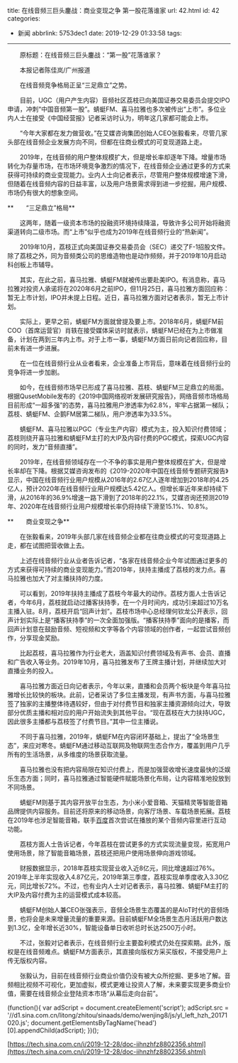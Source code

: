 title: 在线音频三巨头鏖战：商业变现之争 第一股花落谁家
url: 42.html
id: 42
categories:
  - 新闻
abbrlink: 5753dec1
date: 2019-12-29 01:33:58
tags:
---

　　原标题：在线音频三巨头鏖战：“第一股”花落谁家？

　　本报记者陈佳岚/广州报道

　　在线音频竞争格局正呈“三足鼎立”之势。

　　目前，UGC（用户产生内容）音频社区荔枝已向美国证券交易委员会提交IPO申请，冲刺“中国音频第一股”。蜻蜓FM、喜马拉雅也多次被传出“上市”。多位业内人士在接受《中国经营报》记者采访时认为，明年这几家都可能会上市。

　　“今年大家都在发力做营收。”在艾媒咨询集团创始人CEO张毅看来，尽管几家头部在线音频企业发展方向不同，但都在往商业模式的可变现道路上走。

　　2019年，在线音频的用户整体规模扩大，但是增长率却逐年下降。增量市场转化为存量市场，在市场环境竞争激烈的情况下，在线音频企业通过更多的方式来获得可持续的商业变现能力。业内人士向记者表示，尽管用户整体规模增速下滑，但随着在线音频内容的日益丰富，以及用户场景需求得到进一步挖掘，用户规模、市场仍有很大的想象空间。

**　　“三足鼎立”格局**

　　这两年，随着一级资本市场的投融资环境持续降温，导致许多公司开始将融资渠道转向二级市场。而“上市”似乎也成为2019年在线音频行业的“热新闻”。

　　2019年10月，荔枝正式向美国证券交易委员会（SEC）递交了F-1招股文件。除了荔枝之外，同为音频类公司的思维造物也是动作频频，并于2019年10月启动科创板上市辅导。

　　其实，在此之前，喜马拉雅、蜻蜓FM就被传出要赴美IPO。有消息称，喜马拉雅对投资人承诺将在2020年6月之前IPO，但11月25日，喜马拉雅方面回应称：暂无上市计划，IPO并未提上日程。近日，喜马拉雅方面对记者表示，暂无上市计划。

　　实际上，更早之前，蜻蜓FM方面就曾提及要上市。2018年6月，蜻蜓FM前COO（首席运营官）肖轶在接受媒体采访时就表示，蜻蜓FM已经在为上市做准备，计划在两到三年内上市。对于上市一事，蜻蜓FM方面日前向记者回应称，目前未有进一步进展。

　　在一位在线音频行业从业者看来，企业准备上市背后，意味着在线音频行业的竞争将进一步加剧。

　　如今，在线音频市场早已形成了喜马拉雅、荔枝、蜻蜓FM三足鼎立的局面。根据QusetMobile发布的《2019中国网络视听发展研究报告》，网络音频市场格局目前形成“一超多强”的态势，喜马拉雅用户渗透率为62.8%，牢牢占据第一梯队；荔枝、蜻蜓FM、企鹅FM居第二梯队，用户渗透率为33.5%。

　　蜻蜓FM、喜马拉雅以PGC（专业生产内容）模式为主，投入知识付费领域；荔枝则绕开喜马拉雅和蜻蜓FM主打的大IP及内容付费的PGC模式，探索UGC内容的同时，发力“音频直播”。

　　2019年，在线音频领域存在一个不争的事实是用户整体规模在扩大，但是增长率却在下降。根据艾媒咨询发布的《2019-2020年中国在线音频专题研究报告》显示，中国在线音频行业用户规模从2016年的2.67亿人逐年增加到2018年的4.25亿人，预计2020年在线音频行业用户规模达5.42亿人。但增长率近年来却持续下滑，从2016年的36.9%增速一路下滑到了2018年的22.1%，艾媒咨询还预测2019年、2020年在线音频行业用户规模增长率仍将持续下滑至15.1%、10.8%。

**　　商业变现之争**

　　在张毅看来，2019年头部几家在线音频企业都在往商业模式的可变现道路上走，都在试图把营收做上去。

　　上述在线音频行业从业者告诉记者，“各家在线音频企业今年试图通过更多的方式来获得可持续的商业变现能力。”而2019年，扶持主播成了荔枝的发力点。喜马拉雅也加大了对主播扶持的力度。

　　可以看到，2019年扶持主播成了荔枝今年最大的动作。荔枝方面人士告诉记者，今年6月，荔枝就启动过播客扶持季，在一个月时间内，成功引来超过10万名主播入驻。8月，荔枝开启“回声计划”。荔枝市场中心总经理何钦龙公开表示，回声计划实际上是“播客扶持季”的一次全面加强版。“播客扶持季”面向的是播客，而回声计划意在鼓励音频、短视频和文字等各个内容领域的创作者，一起尝试音频创作，分享现金奖励。

　　比起荔枝，喜马拉雅作为行业老大，涵盖知识付费领域及有声书、会员、直播和广告收入等业务。2019年10月，喜马拉雅发布了王牌主播计划，并继续加大对直播业务的投入。

　　喜马拉雅方面近日向记者表示，今年以来，直播和会员两个板块是今年喜马拉雅增长比较快的板块。此前，记者采访了多位主播发现，有声书方面，与喜马拉雅签了独家的主播整体待遇较好，但由于对付费节目和独家主播资源倾向过大，导致部分优质主播和相对应的用户开始流失到其他平台。“现在荔枝在大力扶持UGC，因此很多主播都与荔枝签了付费节目。”其中一位主播说。

　　不同于喜马拉雅，2019年，蜻蜓FM在内容闭环基础上，提出了“全场景生态”，来应对寒冬。蜻蜓FM通过移动互联网及物联网生态合作方，覆盖到用户几乎所有的生活场景，从多维度的场景获取流量。

　　喜马拉雅也没有把内容局限在知识付费上，而是加强营收增长速度最快的泛娱乐生态方面；同时，喜马拉雅通过智能硬件赋能场景化布局，让内容精准地投放到不同场景。

　　蜻蜓FM则基于其内容开放平台生态，为小米小爱音箱、天猫精灵等智能音箱品牌提供内容服务。目前还将原来的移动场景，向客厅场景、车载场景拓展。荔枝在2019年也涉足智能音箱，联手[百度](http://stock.finance.sina.com.cn/usstock/quotes/BIDU.html)首次尝试在播放的某个音频内容里进行互动功能。

　　荔枝方面人士告诉记者，今年荔枝在尝试更多的方式实现流量变现，拓宽用户使用场景，除了智能音箱场景，荔枝还把用户使用场景伸向游戏领域。

　　财报数据显示，2018年荔枝实现营业收入近8亿元，同比增速超过76%。2019年上半年实现收入4.87亿元，2019年第三季度，荔枝实现单季度收入3.30亿元，同比增长72%。不过，也有业内人士对记者表示，喜马拉雅、蜻蜓FM主打的大IP及内容付费为主的运营模式成本较高。

　　蜻蜓FM创始人兼CEO张强表示，音频全场景生态覆盖的是AIoT时代的音频场景，也将会是未来增量流量的重要来源。目前蜻蜓FM全场景生态月活跃用户数达到1.3亿，全年增长近30%，智能设备单日收听总时长达2500万小时。

　　不过，张毅对记者表示，在线音频行业主要盈利模式仍处在探索期。此外，版权是在线音频难点。蜻蜓FM方面表示，其直接向版权方采买版权，不接受用户上传无版权内容。

　　张毅认为，目前在线音频行业商业价值仍没有被大众所挖掘、更多地了解。音频相比视频不可视化，更加虚拟，模式更难让投资人了解，未来要实现更多商业价值，需要在线音频企业登陆资本市场“从幕后走向台前”。

(function(){ var adScript = document.createElement('script'); adScript.src = '//d1.sina.com.cn/litong/zhitou/sinaads/demo/wenjing8/js/yl\_left\_hzh_20171020.js'; document.getElementsByTagName('head')\[0\].appendChild(adScript); })();

[https://tech.sina.com.cn/i/2019-12-28/doc-iihnzhfz8802356.shtml](https://tech.sina.com.cn/i/2019-12-28/doc-iihnzhfz8802356.shtml)